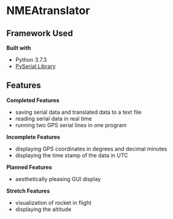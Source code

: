 # NMEAtranslator

## Framework Used
<b> Built with </b>
* Python 3.7.3
* [PySerial Library](https://pythonhosted.org/pyserial/)

## Features
<b> Completed Features </b>
* saving serial data and translated data to a text file
* reading serial data in real time
* running two GPS serial lines in one program

<b> Incomplete Features </b>
* displaying GPS coordinates in degrees and decimal minutes
* displaying the time stamp of the data in UTC

<b> Planned Features </b>
* aesthetically pleasing GUI display

<b> Stretch Features </b>
* visualization of rocket in flight
* displaying the altitude
